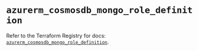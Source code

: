 # `azurerm_cosmosdb_mongo_role_definition`

Refer to the Terraform Registry for docs: [`azurerm_cosmosdb_mongo_role_definition`](https://registry.terraform.io/providers/hashicorp/azurerm/4.18.0/docs/resources/cosmosdb_mongo_role_definition).
